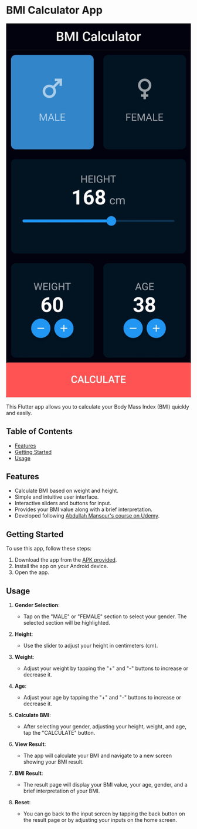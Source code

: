 # BMI Calculator App

![App Screenshot](<screenshots/home.jpg>)

This Flutter app allows you to calculate your Body Mass Index (BMI) quickly and easily.

## Table of Contents

- [Features](#features)
- [Getting Started](#getting-started)
- [Usage](#usage)

## Features

- Calculate BMI based on weight and height.
- Simple and intuitive user interface.
- Interactive sliders and buttons for input.
- Provides your BMI value along with a brief interpretation.
- Developed following [Abdullah Mansour's course on Udemy](https://www.udemy.com/course/complete-flutter-arabic/).

## Getting Started

To use this app, follow these steps:

1. Download the app from the [APK provided](https://github.com/Moaaz-Mahmoud/BMI-Calculator/blob/master/BMI%20Calculator.apk).
2. Install the app on your Android device.
3. Open the app.

## Usage

1. **Gender Selection**:
    - Tap on the "MALE" or "FEMALE" section to select your gender. The selected section will be highlighted.

2. **Height**:
    - Use the slider to adjust your height in centimeters (cm).

3. **Weight**:
    - Adjust your weight by tapping the "+" and "-" buttons to increase or decrease it.

4. **Age**:
    - Adjust your age by tapping the "+" and "-" buttons to increase or decrease it.

5. **Calculate BMI**:
    - After selecting your gender, adjusting your height, weight, and age, tap the "CALCULATE" button.

6. **View Result**:
    - The app will calculate your BMI and navigate to a new screen showing your BMI result.

7. **BMI Result**:
    - The result page will display your BMI value, your age, gender, and a brief interpretation of your BMI.

8. **Reset**:
    - You can go back to the input screen by tapping the back button on the result page or by adjusting your inputs on the home screen.
